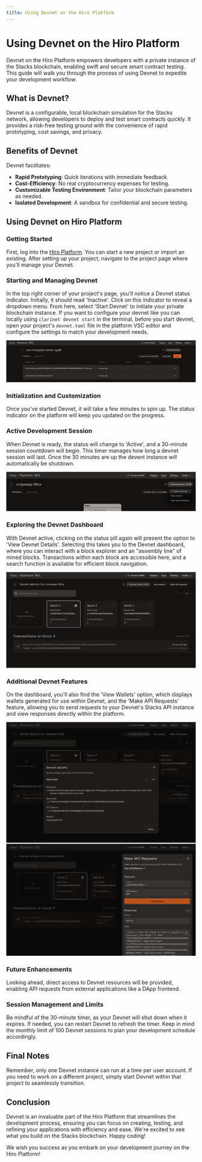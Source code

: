```yaml
---
title: Using Devnet on the Hiro Platform
---
```


# Using Devnet on the Hiro Platform

Devnet on the Hiro Platform empowers developers with a private instance of the Stacks blockchain, enabling swift and secure smart contract testing. This guide will walk you through the process of using Devnet to expedite your development workflow.

## What is Devnet?

Devnet is a configurable, local blockchain simulation for the Stacks network, allowing developers to deploy and test smart contracts quickly. It provides a risk-free testing ground with the convenience of rapid prototyping, cost savings, and privacy.

## Benefits of Devnet

Devnet facilitates:

- **Rapid Prototyping**: Quick iterations with immediate feedback.
- **Cost-Efficiency**: No real cryptocurrency expenses for testing.
- **Customizable Testing Environment**: Tailor your blockchain parameters as needed.
- **Isolated Development**: A sandbox for confidential and secure testing.

## Using Devnet on Hiro Platform

### Getting Started

First, log into the [Hiro Platform](https://platform.hiro.so/). You can start a new project or import an existing. After setting up your project, navigate to the project page where you'll manage your Devnet.

### Starting and Managing Devnet

In the top right corner of your project's page, you'll notice a Devnet status indicator. Initially, it should read 'Inactive'. Click on this indicator to reveal a dropdown menu. From here, select 'Start Devnet' to initiate your private blockchain instance. If you want to configure your devnet like you can locally using `clarinet devnet start` in the terminal, before you start devnet, open your project's `devnet.toml` file in the platform VSC editor and configure the settings to match your development needs.

![Start Devnet](../images/devnet-start.jpeg)

### Initialization and Customization

Once you've started Devnet, it will take a few minutes to spin up. The status indicator on the platform will keep you updated on the progress.

### Active Development Session

When Devnet is ready, the status will change to 'Active', and a 30-minute session countdown will begin. This timer manages how long a devnet session will last. Once the 30 minutes are up the devent instance will automatically be shutdown.

![Devnet Active](../images/devnet-active.jpeg)

### Exploring the Devnet Dashboard

With Devnet active, clicking on the status pill again will present the option to 'View Devnet Details'. Selecting this takes you to the Devnet dashboard, where you can interact with a block explorer and an "assembly line" of mined blocks. Transactions within each block are accessible here, and a search function is available for efficient block navigation.

![Devnet Dashboard](../images/devnet-dashboard.jpeg)

### Additional Devnet Features

On the dashboard, you'll also find the 'View Wallets' option, which displays wallets generated for use within Devnet, and the 'Make API Requests' feature, allowing you to send requests to your Devnet's Stacks API instance and view responses directly within the platform.

![Devnet Features](../images/devnet-wallets.jpeg)
![Devnet Features](../images/devnet-api-request.jpeg)

### Future Enhancements

Looking ahead, direct access to Devnet resources will be provided, enabling API requests from external applications like a DApp frontend.

### Session Management and Limits

Be mindful of the 30-minute timer, as your Devnet will shut down when it expires. If needed, you can restart Devnet to refresh the timer. Keep in mind the monthly limit of 100 Devnet sessions to plan your development schedule accordingly.

## Final Notes

Remember, only one Devnet instance can run at a time per user account. If you need to work on a different project, simply start Devnet within that project to seamlessly transition.

## Conclusion

Devnet is an invaluable part of the Hiro Platform that streamlines the development process, ensuring you can focus on creating, testing, and refining your applications with efficiency and ease. We're excited to see what you build on the Stacks blockchain. Happy coding!

We wish you success as you embark on your development journey on the Hiro Platform!
